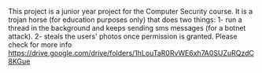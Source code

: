 This project is a junior year project for the Computer Security course. It is a trojan horse (for education purposes only) that does two things: 1- run a thread in the background and keeps sending sms messages (for a botnet attack). 2- steals the users' photos once permission is granted. Please check for more info https://drive.google.com/drive/folders/1hLouTaR0RvWE6xh7A0SUZuRQzdC8KGue 

